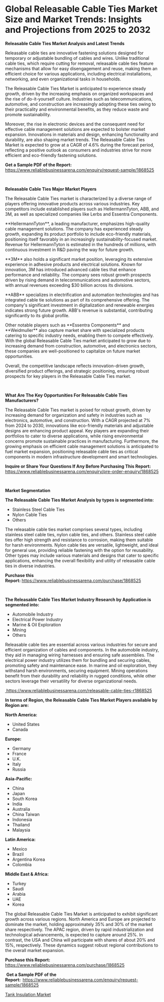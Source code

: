 <p><h1>Global Releasable Cable Ties Market Size and Market Trends: Insights and Projections from 2025 to 2032</h1></p><p><strong>Releasable Cable Ties Market Analysis and Latest Trends</strong></p>
<p><p>Releasable cable ties are innovative fastening solutions designed for temporary or adjustable bundling of cables and wires. Unlike traditional cable ties, which require cutting for removal, releasable cable ties feature mechanisms that allow for easy disengagement and reuse, making them an efficient choice for various applications, including electrical installations, networking, and even organizational tasks in households.</p><p>The Releasable Cable Ties Market is anticipated to experience steady growth, driven by the increasing emphasis on organized workspaces and the rise of do-it-yourself culture. Industries such as telecommunications, automotive, and construction are increasingly adopting these ties owing to their practicality and environmental benefits, as they reduce waste and promote sustainability. </p><p>Moreover, the rise in electronic devices and the consequent need for effective cable management solutions are expected to bolster market expansion. Innovations in materials and design, enhancing functionality and durability, are also shaping market trends. The Releasable Cable Ties Market is expected to grow at a CAGR of 4.6% during the forecast period, reflecting a positive outlook as consumers and industries strive for more efficient and eco-friendly fastening solutions.</p></p>
<p><strong>Get a Sample PDF of the Report:&nbsp;</strong> <a href="https://www.reliablebusinessarena.com/enquiry/request-sample/1868525?utm_campaign=2514&utm_medium=2&utm_source=Github&utm_content=ia&utm_term=31032025&utm_id=releasable-cable-ties">https://www.reliablebusinessarena.com/enquiry/request-sample/1868525</a></p>
<p>&nbsp;</p>
<p><strong>Releasable Cable Ties Major Market Players</strong></p>
<p><p>The Releasable Cable Ties market is characterized by a diverse range of players offering innovative products across various industries. Key competitors include established players such as HellermannTyton, ABB, and 3M, as well as specialized companies like Lerbs and Essentra Components.</p><p>**HellermannTyton**, a leading manufacturer, emphasizes high-quality cable management solutions. The company has experienced steady growth, expanding its product portfolio to include eco-friendly materials, positioning itself favorably in an increasingly sustainability-focused market. Revenue for HellermannTyton is estimated in the hundreds of millions, with continuous investment in R&D paving the way for future growth.</p><p>**3M** also holds a significant market position, leveraging its extensive experience in adhesive products and electrical solutions. Known for innovation, 3M has introduced advanced cable ties that enhance performance and reliability. The company sees robust growth prospects driven by rising demand in telecommunications and automotive sectors, with annual revenues exceeding $30 billion across its divisions.</p><p>**ABB** specializes in electrification and automation technologies and has integrated cable tie solutions as part of its comprehensive offering. The company's significant investment in digitalization and renewable energies indicates strong future growth. ABB's revenue is substantial, contributing significantly to its global profile.</p><p>Other notable players such as **Essentra Components** and **Weidmuller** also capture market share with specialized products catering to specific industry needs, enabling them to compete effectively. With the global Releasable Cable Ties market anticipated to grow due to increasing demand from construction, automotive, and electronics sectors, these companies are well-positioned to capitalize on future market opportunities.</p><p>Overall, the competitive landscape reflects innovation-driven growth, diversified product offerings, and strategic positioning, ensuring robust prospects for key players in the Releasable Cable Ties market.</p></p>
<p>&nbsp;</p>
<p><strong>What Are The Key Opportunities For Releasable Cable Ties Manufacturers?</strong></p>
<p><p>The Releasable Cable Ties market is poised for robust growth, driven by increasing demand for organization and safety in industries such as electronics, automotive, and construction. With a CAGR projected at 7% from 2024 to 2030, innovations like eco-friendly materials and adjustable designs are enhancing product appeal. Key players are expanding their portfolios to cater to diverse applications, while rising environmental concerns promote sustainable practices in manufacturing. Furthermore, the growing emphasis on efficient cable management solutions is anticipated to fuel market expansion, positioning releasable cable ties as critical components in modern infrastructure development and smart technologies.</p></p>
<p><strong>Inquire or Share Your Questions If Any Before Purchasing This Report:</strong> <a href="https://www.reliablebusinessarena.com/enquiry/pre-order-enquiry/1868525?utm_campaign=2514&utm_medium=2&utm_source=Github&utm_content=ia&utm_term=31032025&utm_id=releasable-cable-ties">https://www.reliablebusinessarena.com/enquiry/pre-order-enquiry/1868525</a></p>
<p>&nbsp;</p>
<p><strong>Market Segmentation</strong></p>
<p><strong>The Releasable Cable Ties Market Analysis by types is segmented into:</strong></p>
<p><ul><li>Stainless Steel Cable Ties</li><li>Nylon Cable Ties</li><li>Others</li></ul></p>
<p><p>The releasable cable ties market comprises several types, including stainless steel cable ties, nylon cable ties, and others. Stainless steel cable ties offer high strength and resistance to corrosion, making them suitable for harsh environments. Nylon cable ties are versatile, lightweight, and ideal for general use, providing reliable fastening with the option for reusability. Other types may include various materials and designs that cater to specific applications, enhancing the overall flexibility and utility of releasable cable ties in diverse industries.</p></p>
<p><strong>Purchase this Report:&nbsp;</strong><a href="https://www.reliablebusinessarena.com/purchase/1868525?utm_campaign=2514&utm_medium=2&utm_source=Github&utm_content=ia&utm_term=31032025&utm_id=releasable-cable-ties">https://www.reliablebusinessarena.com/purchase/1868525</a></p>
<p>&nbsp;</p>
<p><strong>The Releasable Cable Ties Market Industry Research by Application is segmented into:</strong></p>
<p><ul><li>Automobile Industry</li><li>Electrical Power Industry</li><li>Marine & Oil Exploration</li><li>Mining</li><li>Others</li></ul></p>
<p><p>Releasable cable ties are essential across various industries for secure and efficient organization of cables and components. In the automobile industry, they aid in managing wiring harnesses and ensuring safe assemblies. The electrical power industry utilizes them for bundling and securing cables, promoting safety and maintenance ease. In marine and oil exploration, they withstand harsh environments, securing equipment. Mining operations benefit from their durability and reliability in rugged conditions, while other sectors leverage their versatility for diverse organizational needs.</p></p>
<p><a href="https://www.reliablebusinessarena.com/releasable-cable-ties-r1868525?utm_campaign=2514&utm_medium=2&utm_source=Github&utm_content=ia&utm_term=31032025&utm_id=releasable-cable-ties">&nbsp;https://www.reliablebusinessarena.com/releasable-cable-ties-r1868525</a></p>
<p><strong>In terms of Region, the Releasable Cable Ties Market Players available by Region are:</strong></p>
<p>
    <p> <strong> North America: </strong>
        <ul>
            <li>United States</li>
            <li>Canada</li>
        </ul>
        </p> 
    <p> <strong> Europe: </strong>
        <ul>
            <li>Germany</li>
            <li>France</li>
            <li>U.K.</li>
            <li>Italy</li>
            <li>Russia</li>
        </ul>
        </p> 
    <p> <strong> Asia-Pacific: </strong>
        <ul>
            <li>China</li>
            <li>Japan</li>
            <li>South Korea</li>
            <li>India</li>
            <li>Australia</li>
            <li>China Taiwan</li>
            <li>Indonesia</li>
            <li>Thailand</li>
            <li>Malaysia</li>
        </ul>
        </p> 
    <p> <strong> Latin America: </strong>
        <ul>
            <li>Mexico</li>
            <li>Brazil</li>
            <li>Argentina Korea</li>
            <li>Colombia</li>
        </ul>
        </p> 
    <p> <strong> Middle East & Africa: </strong>
        <ul>
            <li>Turkey</li>
            <li>Saudi</li>
            <li>Arabia</li>
            <li>UAE</li>
            <li>Korea</li>
        </ul>
    </p>
    </p>
<p><p>The global Releasable Cable Ties Market is anticipated to exhibit significant growth across various regions. North America and Europe are projected to dominate the market, holding approximately 35% and 30% of the market share respectively. The APAC region, driven by rapid industrialization and technological advancements, is expected to capture around 25%. In contrast, the USA and China will participate with shares of about 20% and 15%, respectively. These dynamics suggest robust regional contributions to the overall market expansion.</p></p>
<p><strong>Purchase this Report: </strong><a href="https://www.reliablebusinessarena.com/purchase/1868525?utm_campaign=2514&utm_medium=2&utm_source=Github&utm_content=ia&utm_term=31032025&utm_id=releasable-cable-ties">https://www.reliablebusinessarena.com/purchase/1868525</a></p>
<p>&nbsp;<strong>Get a Sample PDF of the Report:&nbsp;&nbsp;</strong><a href="https://www.reliablebusinessarena.com/enquiry/request-sample/1868525?utm_campaign=2514&utm_medium=2&utm_source=Github&utm_content=ia&utm_term=31032025&utm_id=releasable-cable-ties">https://www.reliablebusinessarena.com/enquiry/request-sample/1868525</a></p>
<p><strong></strong></p>
<p><p><a href="https://github.com/manesros8/Market-Research-Report-List-1/blob/main/tank-insulation-market.md?utm_campaign=2514&utm_medium=2&utm_source=Github&utm_content=ia&utm_term=31032025&utm_id=releasable-cable-ties">Tank Insulation Market</a></p></p>